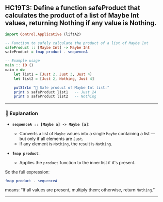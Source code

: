 HC19T3: Define a function safeProduct that calculates the product of a list of Maybe Int values, returning Nothing if any value is Nothing.
---


```haskell
import Control.Applicative (liftA2)

-- Function to safely calculate the product of a list of Maybe Int
safeProduct :: [Maybe Int] -> Maybe Int
safeProduct = fmap product . sequenceA

-- Example usage
main :: IO ()
main = do
    let list1 = [Just 2, Just 3, Just 4]
    let list2 = [Just 2, Nothing, Just 4]

    putStrLn "🧮 Safe product of Maybe Int list:"
    print $ safeProduct list1   -- Just 24
    print $ safeProduct list2   -- Nothing
```

---

### 🧠 Explanation

- **`sequenceA :: [Maybe a] -> Maybe [a]`**:
  - Converts a list of `Maybe` values into a single `Maybe` containing a list — but only if all elements are `Just`.
  - If any element is `Nothing`, the result is `Nothing`.

- **`fmap product`**:
  - Applies the `product` function to the inner list if it's present.

So the full expression:
```haskell
fmap product . sequenceA
```
means: “If all values are present, multiply them; otherwise, return `Nothing`.”

---

